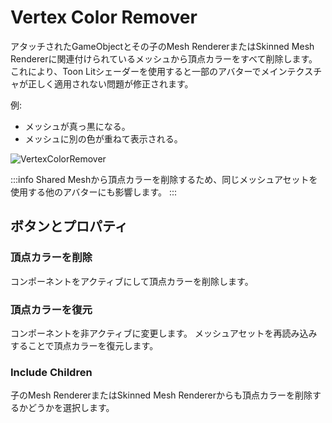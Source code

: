 # Vertex Color Remover

アタッチされたGameObjectとその子のMesh RendererまたはSkinned Mesh Rendererに関連付けられているメッシュから頂点カラーをすべて削除します。
これにより、Toon Litシェーダーを使用すると一部のアバターでメインテクスチャが正しく適用されない問題が修正されます。

例:
- メッシュが真っ黒になる。
- メッシュに別の色が重ねて表示される。

![VertexColorRemover](/img/VertexColorRemover.png)

:::info
Shared Meshから頂点カラーを削除するため、同じメッシュアセットを使用する他のアバターにも影響します。
:::

## ボタンとプロパティ

### 頂点カラーを削除
コンポーネントをアクティブにして頂点カラーを削除します。

### 頂点カラーを復元
コンポーネントを非アクティブに変更します。
メッシュアセットを再読み込みすることで頂点カラーを復元します。

### Include Children
子のMesh RendererまたはSkinned Mesh Rendererからも頂点カラーを削除するかどうかを選択します。
